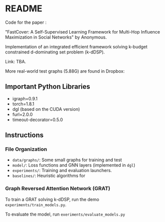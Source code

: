 # README 

Code for the paper :

"FastCover: A Self-Supervised Learning Framework for Multi-Hop Influence Maximization in Social Networks" by Anonymous.

Implementation of an integrated efficient framework solving k-budget constrained d-dominating set problem (k-dDSP).

Link: TBA.

More real-world test graphs (5.88G) are found in Dropbox: 

## Important Python Libraries
- igraph=0.9.1
- torch=1.8.1
- dgl (based on the CUDA version)
- furl=2.0.0
- timeout-decorator=0.5.0

## Instructions

### File Organization

- `data/graphs/`: Some small graphs for training and test
- `model/`: Loss functions and GNN layers (implemented in `dgl`)
- `experiments/`: Training and evaluation launchers.
- `baselines/`: Heuristic algorithms for 

### Graph Reversed Attention Network (GRAT)

To train a GRAT solving k-dDSP, run the demo `experiments/train_models.py`.

To evaluate the model, run `exeriments/evaluate_models.py`
